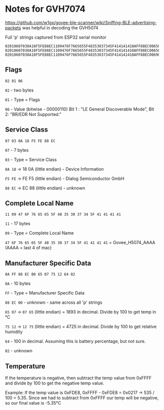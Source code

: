 # Notes for GVH7074

https://github.com/w1gx/govee-ble-scanner/wiki/Sniffing-BLE-advertising-packets was helpful in decoding the GVH5074

Full 'p' strings captured from ESP32 serial monitor
```
02010607030A18F5FE88EC1109476F7665655F48353037345F414141410AFF88EC00650775126402
02010607030A18F5FE88EC1109476F7665655F48353037345F414141410AFF88EC00650769126402
02010607030A18F5FE88EC1109476F7665655F48353037345F414141410AFF88EC0069075C126402
```

## Flags
`02 01 06`

`02` - two bytes 

`01` - Type = Flags 

`06` - Value (bitwise - 00000110) Bit 1 : "LE General Discoverable Mode", Bit 2: "BR/EDR Not Supported."

## Service Class
`07 03 0A 18 F5 FE 88 EC`

`07` - 7 bytes 

`03` - Type = Service Class 

`0A 18` -> 18 0A (little endian) - Device Information 

`F5 FE` -> FE F5 (little endian) - Dialog Semiconductor GmbH

`88 EC` -> EC 88 (little endian) - unknown

## Complete Local Name
`11 09 47 6F 76 65 65 5F 48 35 30 37 34 5F 41 41 41 41`

`11` - 17 bytes 

`09` - Type = Complete Local Name 

`47 6F 76 65 65 5F 48 35 30 37 34 5F 41 41 41 41` = Govee_H5074_AAAA (AAAA = last 4 of mac)

## Manufacturer Specific Data
`0A FF 88 EC 00 65 07 75 12 64 02`

`0A` - 10 bytes 

`FF` - Type = Manufacturer Specific Data 

`88 EC 00` - unknown - same across all 'p' strings 

`65 07` -> `07 65` (little endian) = 1893 in decimal. Divide by 100 to get temp in °C 

`75 12` -> `12 75` (little endian) = 4725 in decimal. Divide by 100 to get relative humidity 

`64` - 100 in decimal. Assuming this is battery percentage, but not sure. 

`02` - unknown 

## Temperature
If the temperature is negative, then subtract the temp value from 0xFFFF and divide by 100 to get the negative temp value.

Example: If the temp value is 0xFDE8, 0xFFFF - 0xFDE8 = 0x0217 -> 535 / 100 = 5.35.
Since we had to subtract from 0xFFFF our temp will be negative, so our final value is -5.35°C
